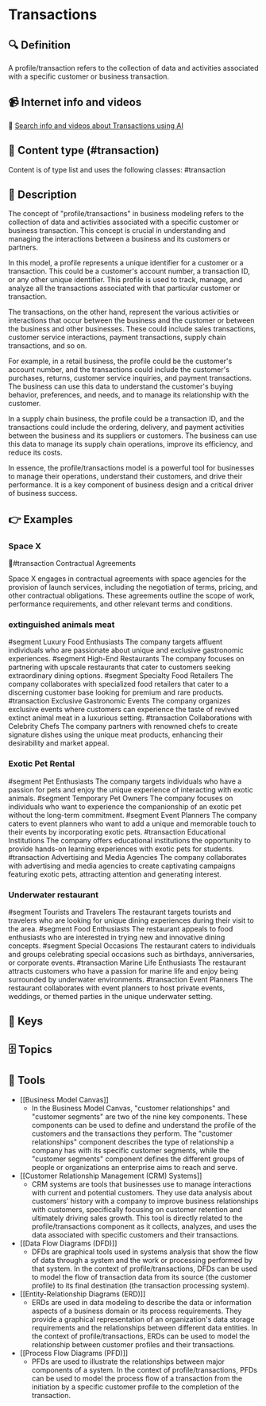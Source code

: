 
# Transactions


## 🔍 Definition
A profile/transaction refers to the collection of data and activities associated with a specific customer or business transaction.


## 📹 Internet info and videos
🤖 [Search info and videos about Transactions using AI](https://www.perplexity.ai/search?q=videos+about+Transactions:+
)


## 📰 Content type (#transaction)
Content is of type list and uses the following classes: #transaction


## 📖 Description
  The concept of "profile/transactions" in business modeling refers to the collection of data and activities associated with a specific customer or business transaction. This concept is crucial in understanding and managing the interactions between a business and its customers or partners.
  
  In this model, a profile represents a unique identifier for a customer or a transaction. This could be a customer's account number, a transaction ID, or any other unique identifier. This profile is used to track, manage, and analyze all the transactions associated with that particular customer or transaction.
  
  The transactions, on the other hand, represent the various activities or interactions that occur between the business and the customer or between the business and other businesses. These could include sales transactions, customer service interactions, payment transactions, supply chain transactions, and so on.
  
  For example, in a retail business, the profile could be the customer's account number, and the transactions could include the customer's purchases, returns, customer service inquiries, and payment transactions. The business can use this data to understand the customer's buying behavior, preferences, and needs, and to manage its relationship with the customer.
  
  In a supply chain business, the profile could be a transaction ID, and the transactions could include the ordering, delivery, and payment activities between the business and its suppliers or customers. The business can use this data to manage its supply chain operations, improve its efficiency, and reduce its costs.
  
  In essence, the profile/transactions model is a powerful tool for businesses to manage their operations, understand their customers, and drive their performance. It is a key component of business design and a critical driver of business success.


## 👉 Examples
  ### Space X
  🛒#transaction Contractual Agreements
  
  Space X engages in contractual agreements with space agencies for the provision of launch services, including the negotiation of terms, pricing, and other contractual obligations. These agreements outline the scope of work, performance requirements, and other relevant terms and conditions.
  ### 
  
  ### extinguished animals meat
  #segment Luxury Food Enthusiasts
  	The company targets affluent individuals who are passionate about unique and exclusive gastronomic experiences.
  #segment High-End Restaurants
  	The company focuses on partnering with upscale restaurants that cater to customers seeking extraordinary dining options.
  #segment Specialty Food Retailers
  	The company collaborates with specialized food retailers that cater to a discerning customer base looking for premium and rare products.
  #transaction Exclusive Gastronomic Events
  	The company organizes exclusive events where customers can experience the taste of revived extinct animal meat in a luxurious setting.
  #transaction Collaborations with Celebrity Chefs
  	The company partners with renowned chefs to create signature dishes using the unique meat products, enhancing their desirability and market appeal.
  ### Exotic Pet Rental
  #segment Pet Enthusiasts
  	The company targets individuals who have a passion for pets and enjoy the unique experience of interacting with exotic animals.
  #segment Temporary Pet Owners
  	The company focuses on individuals who want to experience the companionship of an exotic pet without the long-term commitment.
  #segment Event Planners
  	The company caters to event planners who want to add a unique and memorable touch to their events by incorporating exotic pets.
  #transaction Educational Institutions
  	The company offers educational institutions the opportunity to provide hands-on learning experiences with exotic pets for students.
  #transaction Advertising and Media Agencies
  	The company collaborates with advertising and media agencies to create captivating campaigns featuring exotic pets, attracting attention and generating interest.
  ### Underwater restaurant
  #segment Tourists and Travelers
  	The restaurant targets tourists and travelers who are looking for unique dining experiences during their visit to the area.
  #segment Food Enthusiasts
  	The restaurant appeals to food enthusiasts who are interested in trying new and innovative dining concepts.
  #segment Special Occasions
  	The restaurant caters to individuals and groups celebrating special occasions such as birthdays, anniversaries, or corporate events.
  #transaction Marine Life Enthusiasts
  	The restaurant attracts customers who have a passion for marine life and enjoy being surrounded by underwater environments.
  #transaction Event Planners
  	The restaurant collaborates with event planners to host private events, weddings, or themed parties in the unique underwater setting.


## 🔑 Keys
  


## 🗄️ Topics
  


## 🧰 Tools
  - [[Business Model Canvas]]
    - In the Business Model Canvas, "customer relationships" and "customer segments" are two of the nine key components. These components can be used to define and understand the profile of the customers and the transactions they perform. The "customer relationships" component describes the type of relationship a company has with its specific customer segments, while the "customer segments" component defines the different groups of people or organizations an enterprise aims to reach and serve.
  - [[Customer Relationship Management (CRM) Systems]]
    - CRM systems are tools that businesses use to manage interactions with current and potential customers. They use data analysis about customers' history with a company to improve business relationships with customers, specifically focusing on customer retention and ultimately driving sales growth. This tool is directly related to the profile/transactions component as it collects, analyzes, and uses the data associated with specific customers and their transactions.
  - [[Data Flow Diagrams (DFD)]]
    - DFDs are graphical tools used in systems analysis that show the flow of data through a system and the work or processing performed by that system. In the context of profile/transactions, DFDs can be used to model the flow of transaction data from its source (the customer profile) to its final destination (the transaction processing system).
  - [[Entity-Relationship Diagrams (ERD)]]
    - ERDs are used in data modeling to describe the data or information aspects of a business domain or its process requirements. They provide a graphical representation of an organization's data storage requirements and the relationships between different data entities. In the context of profile/transactions, ERDs can be used to model the relationship between customer profiles and their transactions.
  - [[Process Flow Diagrams (PFD)]]
    - PFDs are used to illustrate the relationships between major components of a system. In the context of profile/transactions, PFDs can be used to model the process flow of a transaction from the initiation by a specific customer profile to the completion of the transaction.
